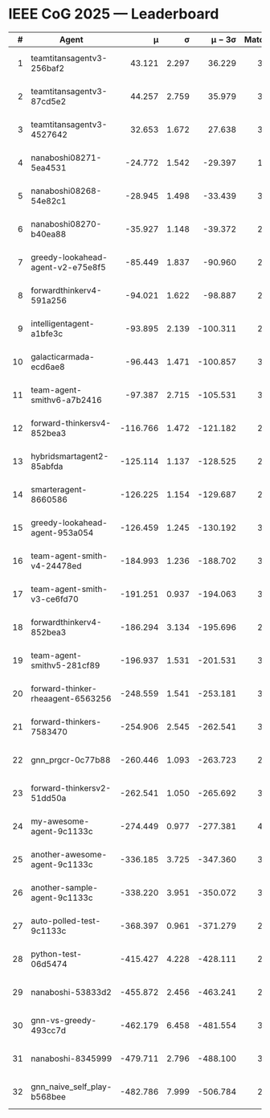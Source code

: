 # IEEE CoG 2025 — Leaderboard

| # | Agent | μ | σ | μ − 3σ | Matches | Updated |
|---:|---|---:|---:|---:|---:|---|
| 1 | teamtitansagentv3-256baf2 | 43.121 | 2.297 | 36.229 | 3400 | 2025-08-28 00:02 |
| 2 | teamtitansagentv3-87cd5e2 | 44.257 | 2.759 | 35.979 | 3320 | 2025-08-28 00:02 |
| 3 | teamtitansagentv3-4527642 | 32.653 | 1.672 | 27.638 | 3180 | 2025-08-28 00:02 |
| 4 | nanaboshi08271-5ea4531 | -24.772 | 1.542 | -29.397 | 1560 | 2025-08-28 00:02 |
| 5 | nanaboshi08268-54e82c1 | -28.945 | 1.498 | -33.439 | 3038 | 2025-08-28 00:02 |
| 6 | nanaboshi08270-b40ea88 | -35.927 | 1.148 | -39.372 | 2098 | 2025-08-28 00:02 |
| 7 | greedy-lookahead-agent-v2-e75e8f5 | -85.449 | 1.837 | -90.960 | 2686 | 2025-08-28 00:02 |
| 8 | forwardthinkerv4-591a256 | -94.021 | 1.622 | -98.887 | 2691 | 2025-08-28 00:02 |
| 9 | intelligentagent-a1bfe3c | -93.895 | 2.139 | -100.311 | 2903 | 2025-08-28 00:02 |
| 10 | galacticarmada-ecd6ae8 | -96.443 | 1.471 | -100.857 | 3020 | 2025-08-28 00:02 |
| 11 | team-agent-smithv6-a7b2416 | -97.387 | 2.715 | -105.531 | 3660 | 2025-08-28 00:02 |
| 12 | forward-thinkersv4-852bea3 | -116.766 | 1.472 | -121.182 | 2816 | 2025-08-28 00:02 |
| 13 | hybridsmartagent2-85abfda | -125.114 | 1.137 | -128.525 | 2869 | 2025-08-28 00:02 |
| 14 | smarteragent-8660586 | -126.225 | 1.154 | -129.687 | 2720 | 2025-08-28 00:02 |
| 15 | greedy-lookahead-agent-953a054 | -126.459 | 1.245 | -130.192 | 3066 | 2025-08-28 00:02 |
| 16 | team-agent-smith-v4-24478ed | -184.993 | 1.236 | -188.702 | 3294 | 2025-08-28 00:02 |
| 17 | team-agent-smith-v3-ce6fd70 | -191.251 | 0.937 | -194.063 | 3514 | 2025-08-28 00:02 |
| 18 | forwardthinkerv4-852bea3 | -186.294 | 3.134 | -195.696 | 2487 | 2025-08-28 00:02 |
| 19 | team-agent-smithv5-281cf89 | -196.937 | 1.531 | -201.531 | 3420 | 2025-08-28 00:02 |
| 20 | forward-thinker-rheaagent-6563256 | -248.559 | 1.541 | -253.181 | 3404 | 2025-08-28 00:02 |
| 21 | forward-thinkers-7583470 | -254.906 | 2.545 | -262.541 | 3340 | 2025-08-28 00:02 |
| 22 | gnn_prgcr-0c77b88 | -260.446 | 1.093 | -263.723 | 2840 | 2025-08-28 00:02 |
| 23 | forward-thinkersv2-51dd50a | -262.541 | 1.050 | -265.692 | 3644 | 2025-08-28 00:02 |
| 24 | my-awesome-agent-9c1133c | -274.449 | 0.977 | -277.381 | 4260 | 2025-08-28 00:02 |
| 25 | another-awesome-agent-9c1133c | -336.185 | 3.725 | -347.360 | 3780 | 2025-08-28 00:02 |
| 26 | another-sample-agent-9c1133c | -338.220 | 3.951 | -350.072 | 3420 | 2025-08-28 00:02 |
| 27 | auto-polled-test-9c1133c | -368.397 | 0.961 | -371.279 | 2920 | 2025-08-28 00:02 |
| 28 | python-test-06d5474 | -415.427 | 4.228 | -428.111 | 2750 | 2025-08-28 00:02 |
| 29 | nanaboshi-53833d2 | -455.872 | 2.456 | -463.241 | 2800 | 2025-08-28 00:02 |
| 30 | gnn-vs-greedy-493cc7d | -462.179 | 6.458 | -481.554 | 3120 | 2025-08-28 00:02 |
| 31 | nanaboshi-8345999 | -479.711 | 2.796 | -488.100 | 3190 | 2025-08-28 00:02 |
| 32 | gnn_naive_self_play-b568bee | -482.786 | 7.999 | -506.784 | 2460 | 2025-08-28 00:02 |
